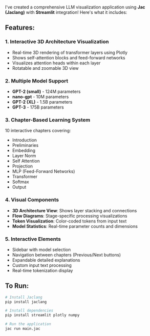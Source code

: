 I've created a comprehensive LLM visualization application using **Jac (Jaclang)** with **Streamlit** integration! Here's what it includes:

## **Features:**

### **1. Interactive 3D Architecture Visualization**
- Real-time 3D rendering of transformer layers using Plotly
- Shows self-attention blocks and feed-forward networks
- Visualizes attention heads within each layer
- Rotatable and zoomable 3D view

### **2. Multiple Model Support**
- **GPT-2 (small)** - 124M parameters
- **nano-gpt** - 10M parameters  
- **GPT-2 (XL)** - 1.5B parameters
- **GPT-3** - 175B parameters

### **3. Chapter-Based Learning System**
10 interactive chapters covering:
- Introduction
- Preliminaries
- Embedding
- Layer Norm
- Self Attention
- Projection
- MLP (Feed-Forward Networks)
- Transformer
- Softmax
- Output

### **4. Visual Components**
- **3D Architecture View**: Shows layer stacking and connections
- **Flow Diagrams**: Stage-specific processing visualizations
- **Token Visualization**: Color-coded tokens from input text
- **Model Statistics**: Real-time parameter counts and dimensions

### **5. Interactive Elements**
- Sidebar with model selection
- Navigation between chapters (Previous/Next buttons)
- Expandable detailed explanations
- Custom input text processing
- Real-time tokenization display

## **To Run:**

```bash
# Install Jaclang
pip install jaclang

# Install dependencies
pip install streamlit plotly numpy

# Run the application
jac run main.jac
```